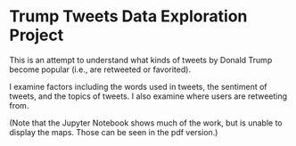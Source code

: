 # Trump Tweets Data Exploration Project

This is an attempt to understand what kinds of tweets by Donald Trump become popular (i.e., are retweeted or favorited). 

I examine factors including the words used in tweets, the sentiment of tweets, and the topics of tweets. 
I also examine where users are retweeting from.

(Note that the Jupyter Notebook shows much of the work, but is unable to display the maps. Those can be seen in the pdf version.)
